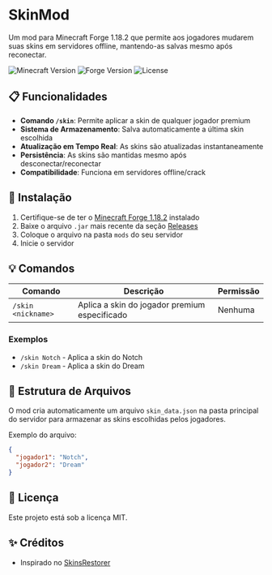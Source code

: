 # SkinMod

Um mod para Minecraft Forge 1.18.2 que permite aos jogadores mudarem suas skins em servidores offline, mantendo-as salvas mesmo após reconectar.

![Minecraft Version](https://img.shields.io/badge/Minecraft-1.18.2-green)
![Forge Version](https://img.shields.io/badge/Forge-40.2.0-blue)
![License](https://img.shields.io/badge/License-MIT-yellow)

## 📋 Funcionalidades

- **Comando `/skin`**: Permite aplicar a skin de qualquer jogador premium
- **Sistema de Armazenamento**: Salva automaticamente a última skin escolhida
- **Atualização em Tempo Real**: As skins são atualizadas instantaneamente
- **Persistência**: As skins são mantidas mesmo após desconectar/reconectar
- **Compatibilidade**: Funciona em servidores offline/crack

## 🚀 Instalação

1. Certifique-se de ter o [Minecraft Forge 1.18.2](https://files.minecraftforge.net/) instalado
2. Baixe o arquivo `.jar` mais recente da seção [Releases](https://github.com/seu-usuario/skinmod/releases)
3. Coloque o arquivo na pasta `mods` do seu servidor
4. Inicie o servidor

## 💡 Comandos

| Comando | Descrição | Permissão |
|---------|-----------|-----------|
| `/skin <nickname>` | Aplica a skin do jogador premium especificado | Nenhuma |

### Exemplos
- `/skin Notch` - Aplica a skin do Notch
- `/skin Dream` - Aplica a skin do Dream

## 📁 Estrutura de Arquivos

O mod cria automaticamente um arquivo `skin_data.json` na pasta principal do servidor para armazenar as skins escolhidas pelos jogadores.

Exemplo do arquivo:
```json
{
  "jogador1": "Notch",
  "jogador2": "Dream"
}
```

## 📜 Licença

Este projeto está sob a licença MIT.

## ✨ Créditos

- Inspirado no [SkinsRestorer](https://github.com/SkinsRestorer/SkinsRestorerX)

